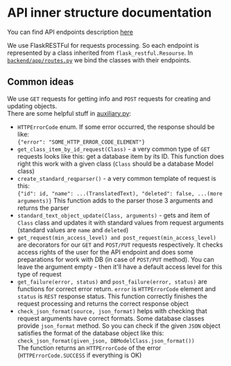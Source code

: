 # API inner structure documentation

You can find API endpoints description [here](https://kennelteam.github.io/sol-db-in/)

We use FlaskRESTFul for requests processing. So each endpoint is represented 
by a class inherited from `flask_restful.Resourse`. 
In [`backend/app/routes.py`](../../../backend/app/routes.py)
we bind the classes with their endpoints.

## Common ideas
We use `GET` requests for getting info and `POST` requests for 
creating and updating objects.\
There are some helpful stuff in
[auxiliary.py](auxiliary.py):
- `HTTPErrorCode` enum. If some error occurred, the response should be like:\
`{"error": "SOME_HTTP_ERROR_CODE_ELEMENT"}`
- `get_class_item_by_id_request(Class)` - a very common type of `GET` requests
looks like this: get a database item by its ID. This function does right this 
work with a given class (`Class` should be a database Model class)
- `create_standard_reqparser()` - a very common template of request is this:\
`{"id": id, "name": ...(TranslatedText), "deleted": false, ...(more arguments)}`
This function adds to the parser those 3 arguments and returns the parser
- `standard_text_object_update(Class, arguments)` - gets and item of `Class` 
class and updates it with standard values from request arguments 
(standard values are `name` and `deleted`)
- `get_request(min_access_level) and post_request(min_access_level)` 
are decorators for our `GET` and `POST/PUT` requests respectively. 
It checks access rights of the user for the API endpoint and does some 
preparations for work with DB (in case of `POST/PUT` method). 
You can leave the argument empty - then it'll have a 
default access level for this type of request
- `get_failure(error, status)` and `post_failure(error, status)` are functions
for correct error return. `error` is `HTTPErrorCode` element and `status` is
`REST` response status. This function correctly finishes the request processing
and returns the correct response object
- `check_json_format(source, json_format)` helps with checking that request
arguments have correct formats. Some database classes provide `json_format`
method. So you can check if the given `JSON` object satisfies the format of the
database object like this: `check_json_format(given_json, DBModelClass.json_format())`\
The function returns an `HTTPErrorCode` of the error 
(`HTTPErrorCode.SUCCESS` if everything is OK)
